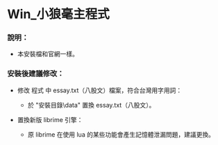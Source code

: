# Win_小狼毫主程式

### 說明：

- 本安裝檔和官網一樣。

### 安裝後建議修改：

- 修改 程式 中 essay.txt（八股文）檔案，符合台灣用字用詞：
    - 於 "安裝目錄\data" 置換 essay.txt（八股文）。
    
- 置換新版 librime 引擎：
    - 原 librime 在使用 lua 的某些功能會產生記憶體泄漏問題，建議更換。

